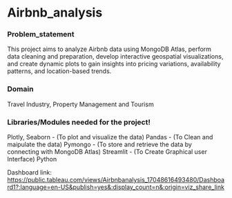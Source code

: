 # Airbnb_analysis

### Problem_statement
This project aims to analyze Airbnb data using MongoDB Atlas, perform data cleaning and preparation, develop interactive geospatial visualizations,
and create dynamic plots to gain insights into pricing variations, availability patterns, and location-based trends.

### Domain 
Travel Industry, Property Management and Tourism

### Libraries/Modules needed for the project!
Plotly, Seaborn - (To plot and visualize the data)
Pandas - (To Clean and maipulate the data)
Pymongo - (To store and retrieve the data by connecting with MongoDB Atlas)
Streamlit - (To Create Graphical user Interface)
Python

Dashboard link: https://public.tableau.com/views/Airbnbanalysis_17048616493480/Dashboard1?:language=en-US&publish=yes&:display_count=n&:origin=viz_share_link
